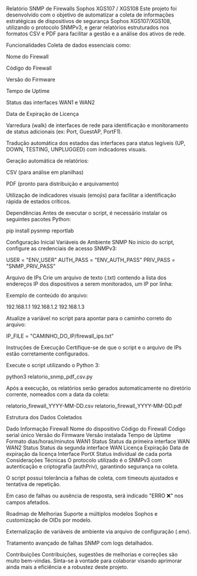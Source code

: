 Relatório SNMP de Firewalls Sophos XGS107 / XGS108
Este projeto foi desenvolvido com o objetivo de automatizar a coleta de informações estratégicas de dispositivos de segurança Sophos XGS107/XGS108, utilizando o protocolo SNMPv3, e gerar relatórios estruturados nos formatos CSV e PDF para facilitar a gestão e a análise dos ativos de rede.

Funcionalidades
Coleta de dados essenciais como:

Nome do Firewall

Código do Firewall

Versão do Firmware

Tempo de Uptime

Status das interfaces WAN1 e WAN2

Data de Expiração de Licença

Varredura (walk) de interfaces de rede para identificação e monitoramento de status adicionais (ex: Port, GuestAP, PortF1).

Tradução automática dos estados das interfaces para status legíveis (UP, DOWN, TESTING, UNPLUGGED) com indicadores visuais.

Geração automática de relatórios:

CSV (para análise em planilhas)

PDF (pronto para distribuição e arquivamento)

Utilização de indicadores visuais (emojis) para facilitar a identificação rápida de estados críticos.

Dependências
Antes de executar o script, é necessário instalar os seguintes pacotes Python:

pip install pysnmp reportlab

Configuração Inicial
Variáveis de Ambiente SNMP
No início do script, configure as credenciais de acesso SNMPv3:

USER = "ENV_USER"
AUTH_PASS = "ENV_AUTH_PASS"
PRIV_PASS = "SNMP_PRIV_PASS"

Arquivo de IPs
Crie um arquivo de texto (.txt) contendo a lista dos endereços IP dos dispositivos a serem monitorados, um IP por linha:

Exemplo de conteúdo do arquivo:

192.168.1.1
192.168.1.2
192.168.1.3

Atualize a variável no script para apontar para o caminho correto do arquivo:

IP_FILE = "CAMINHO_DO_IP/firewall_ips.txt"

Instruções de Execução
Certifique-se de que o script e o arquivo de IPs estão corretamente configurados.

Execute o script utilizando o Python 3:

python3 relatorio_snmp_pdf_csv.py

Após a execução, os relatórios serão gerados automaticamente no diretório corrente, nomeados com a data da coleta:

relatorio_firewall_YYYY-MM-DD.csv
relatorio_firewall_YYYY-MM-DD.pdf

Estrutura dos Dados Coletados

Dado	Informação
Firewall	Nome do dispositivo
Código do Firewall	Código serial único
Versão do Firmware	Versão instalada
Tempo de Uptime	Formato dias/horas/minutos
WAN1 Status	Status da primeira interface WAN
WAN2 Status	Status da segunda interface WAN
Licença Expiração	Data de expiração da licença
Interface PortX	Status individual de cada porta
Considerações Técnicas
O protocolo utilizado é o SNMPv3 com autenticação e criptografia (authPriv), garantindo segurança na coleta.

O script possui tolerância a falhas de coleta, com timeouts ajustados e tentativa de repetição.

Em caso de falhas ou ausência de resposta, será indicado "ERRO ❌" nos campos afetados.

Roadmap de Melhorias
Suporte a múltiplos modelos Sophos e customização de OIDs por modelo.

Externalização de variáveis de ambiente via arquivo de configuração (.env).

Tratamento avançado de falhas SNMP com logs detalhados.

Contribuições
Contribuições, sugestões de melhorias e correções são muito bem-vindas.
Sinta-se à vontade para colaborar visando aprimorar ainda mais a eficiência e a robustez deste projeto.
